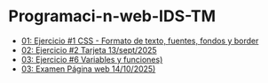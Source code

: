 # Programaci-n-web-IDS-TM
- [01: Ejercicio #1 CSS - Formato de texto, fuentes, fondos y border](/ejercicio_01/index.html)
- [02: Ejercicio #2 Tarjeta 13/sept/2025](/ejercicio_tarjeta/index.html)
- [03: Ejercicio #6 Variables y funciones)](/Pagina_Web/index.html)
- [03: Examen Página web 14/10/2025)](/Pagina_Web/index.html)
